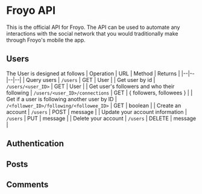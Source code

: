 # Froyo API
This is the official API for Froyo. The API can be used to automate any interactions with the social network that you would traditionally make through Froyo's mobile the app.
## Users
The User is designed at follows
| Operation | URL | Method | Returns |
|--|--|--|--|
| Query users | `/users` | GET | User |
| Get user by id | `/users/<user_ID>` | GET | User |
| Get user's followers and who their following | `/users/<user_ID>/connections` | GET | { followers, followees } |
| Get if a user is following another user by ID | `/<follower_ID>/following/<followee_ID>` | GET | boolean |
| Create an account | `/users` | POST | message |
| Update your account information | `/users` | PUT | message |
| Delete your account | `/users` | DELETE | message |
## Authentication
## Posts
## Comments
